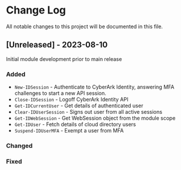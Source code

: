 # Change Log
All notable changes to this project will be documented in this file.

## [Unreleased] - 2023-08-10

Initial module development prior to main release

### Added
- `New-IDSession` - Authenticate to CyberArk Identity, answering MFA challenges to start a new API session.
- `Close-IDSession` - Logoff CyberArk Identity API
- `Get-IDCurrentUser` - Get details of authenticated user
- `Clear-IDUserSession` - Signs out user from all active sessions
- `Get-IDWebSession` - Get WebSession object from the module scope
- `Get-IDUser` - Fetch details of cloud directory users
- `Suspend-IDUserMFA` - Exempt a user from MFA

### Changed

### Fixed

